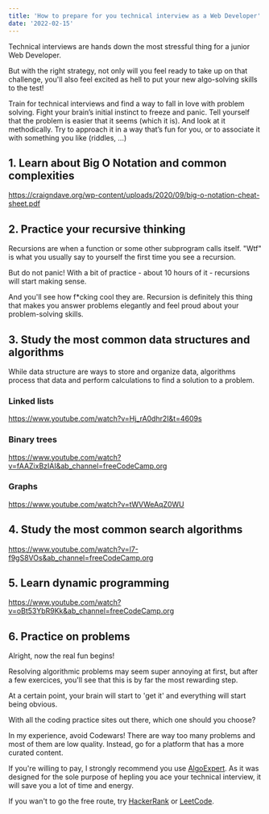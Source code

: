 ```yaml
---
title: 'How to prepare for you technical interview as a Web Developer'
date: '2022-02-15'
---
```


Technical interviews are hands down the most stressful thing for a junior Web Developer.

But with the right strategy, not only will you feel ready to take up on that challenge, you'll also feel excited as hell to put your new algo-solving skills to the test!

Train for technical interviews and find a way to fall in love with problem solving. Fight your brain’s initial instinct to freeze and panic. Tell yourself that the problem is easier that it seems (which it is). And look at it methodically. Try to approach it in a way that’s fun for you, or to associate it with something you like (riddles, ...)


## 1. Learn about Big O Notation and common complexities
https://craigndave.org/wp-content/uploads/2020/09/big-o-notation-cheat-sheet.pdf

## 2. Practice your recursive thinking
Recursions are when a function or some other subprogram calls itself.
"Wtf" is what you usually say to yourself the first time you see a recursion.

But do not panic!
With a bit of practice - about 10 hours of it - recursions will start making sense.

And you'll see how f*cking cool they are. Recursion is definitely this thing that makes you answer problems elegantly and feel proud about your problem-solving skills.

## 3. Study the most common data structures and algorithms

While data structure are ways to store and organize data, algorithms process that data and perform calculations to find a solution to a problem.

### Linked lists

https://www.youtube.com/watch?v=Hj_rA0dhr2I&t=4609s


### Binary trees
https://www.youtube.com/watch?v=fAAZixBzIAI&ab_channel=freeCodeCamp.org

### Graphs
https://www.youtube.com/watch?v=tWVWeAqZ0WU


## 4. Study the most common search algorithms
https://www.youtube.com/watch?v=l7-f9gS8VOs&ab_channel=freeCodeCamp.org

## 5. Learn dynamic programming
https://www.youtube.com/watch?v=oBt53YbR9Kk&ab_channel=freeCodeCamp.org

## 6. Practice on problems
Alright, now the real fun begins!

Resolving algorithmic problems may seem super annoying at first, but after a few exercices, you'll see that this is by far the most rewarding step.

At a certain point, your brain will start to 'get it' and everything will start being obvious.

With all the coding practice sites out there, which one should you choose?

In my experience, avoid Codewars! There are way too many problems and most of them are low quality.
Instead, go for a platform that has a more curated content.

If you're willing to pay, I strongly recommend you use [AlgoExpert](https://www.algoexpert.io/product).
As it was designed for the sole purpose of hepling you ace your technical interview, it will save you a lot of time and energy.

If you wan't to go the free route, try [HackerRank](https://www.hackerrank.com/) or [LeetCode](https://leetcode.com/).